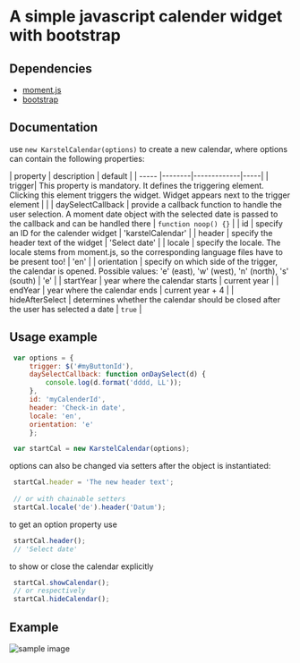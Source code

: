 # A simple javascript calender widget with bootstrap
## Dependencies
+ [moment.js](http://momentjs.com)
+ [bootstrap](http://getbootstrap.com)

## Documentation
use `new KarstelCalendar(options)` to create a new calendar, where options can contain the following properties: 

| property  | description           | default  |
| ----- |--------|-------------|-----|
| trigger| This property is mandatory. It defines the triggering element. Clicking this element triggers the widget. Widget appears next to the trigger element | |
| daySelectCallback  | provide a callback function to handle the user selection. A moment date object with the selected date is passed to the callback and can be handled there | `function noop() {}` |
| id | specify an ID for the calender widget | 'karstelCalendar' |
| header | specify the header text of the widget | 'Select date' |
| locale | specify the locale. The locale stems from moment.js, so the corresponding language files have to be present too! | 'en' |
| orientation | specify on which side of the trigger, the calendar is opened. Possible values: 'e' (east), 'w' (west), 'n' (north), 's' (south) | 'e' |
| startYear | year where the calendar starts  | current year |
| endYear | year where the calendar ends | current year + 4 |
| hideAfterSelect | determines whether the calendar should be closed after the user has selected a date | `true` |

## Usage example
```javascript
 var options = {
     trigger: $('#myButtonId'),
     daySelectCallback: function onDaySelect(d) {
         console.log(d.format('dddd, LL'));
     },
     id: 'myCalenderId',
     header: 'Check-in date',
     locale: 'en',
     orientation: 'e'
     };

 var startCal = new KarstelCalendar(options);
```

options can also be changed via setters after the object is instantiated: 

```javascript
 startCal.header = 'The new header text';
 
 // or with chainable setters
 startCal.locale('de').header('Datum');
```

to get an option property use

```javascript
 startCal.header();
 // 'Select date'
```

to show or close the calendar explicitly

```javascript
 startCal.showCalendar();
 // or respectively
 startCal.hideCalendar();
```


## Example
![sample image](https://cloud.githubusercontent.com/assets/5033050/10052597/171af012-6228-11e5-8d14-0276a13499a2.png)
